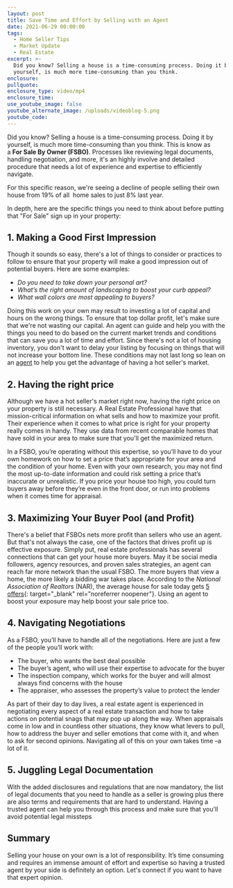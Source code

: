```yaml
---
layout: post
title: Save Time and Effort by Selling with an Agent
date: 2021-06-29 00:00:00
tags:
  - Home Seller Tips
  - Market Update
  - Real Estate
excerpt: >-
  Did you know? Selling a house is a time-consuming process. Doing it by
  yourself, is much more time-consuming than you think. 
enclosure:
pullquote:
enclosure_type: video/mp4
enclosure_time:
use_youtube_image: false
youtube_alternate_image: /uploads/videoblog-5.png
youtube_code:
---
```

<!-- wp:paragraph -->

Did you know? Selling a house is a time-consuming process. Doing it by yourself, is much more time-consuming than you think. This is know as a&nbsp;**For Sale By Owner (FSBO)**. Processes like reviewing legal documents, handling negotiation, and more, it's an highly involve and detailed procedure that needs a lot of experience and expertise to efficiently navigate.

<!-- /wp:paragraph --><!-- wp:paragraph -->

For this specific reason, we're seeing a decline of people selling their own house from 19% of all&nbsp; home sales to just 8% last year.&nbsp;<!-- wp:paragraph -->

In depth, here are the specific things you need to think about before putting that "For Sale" sign up in your property:

<!-- /wp:paragraph --><!-- wp:heading -->

## **1\.** **Making a Good First Impression**

<!-- /wp:heading --><!-- wp:paragraph -->

Though it sounds so easy, there's a lot of things to consider or practices to follow to ensure that your property will make a good impression out of potential buyers. Here are some examples:

<!-- /wp:paragraph --><!-- wp:list -->

* *Do you need to take down your personal art?*
* *What’s the right amount of landscaping to boost your curb appeal?*
* *What wall colors are most appealing to buyers?*

<!-- /wp:list --><!-- wp:paragraph -->

Doing this work on your own may result to investing a lot of capital and hours on the wrong things. To ensure that top dollar profit, let's make sure that we're not wasting our capital. An agent can guide and help you with the things you need to do based on the current market trends and conditions that can save you a lot of time and effort. Since there's not a lot of housing inventory, you don't want to delay your listing by focusing on things that will not increase your bottom line. These conditions may not last long so lean on an [agent](https://www.buyandsellvero.com/blog/how-the-right-expert-can-help-you-through-the-overwhelming-market/) to help you get the advantage of having a hot seller's market.

<!-- /wp:paragraph --><!-- wp:heading -->

## **2\.** **Having the right price**

<!-- /wp:heading --><!-- wp:paragraph -->

Although we have a hot seller's market right now, having the right price on your property is still necessary. A Real Estate Professional have that mission-critical information on what sells and how to maximize your profit. Their experience when it comes to what price is right for your property really comes in handy. They use data from recent comparable homes that have sold in your area to make sure that you'll get the maximized return.

<!-- /wp:paragraph --><!-- wp:paragraph -->

In a FSBO, you’re operating without this expertise, so you’ll have to do your own homework on how to set a price that’s appropriate for your area and the condition of your home. Even with your own research, you may not find the most up-to-date information and could risk setting a price that’s inaccurate or unrealistic. If you price your house too high, you could turn buyers away before they’re even in the front door, or run into problems when it comes time for appraisal.

<!-- /wp:paragraph --><!-- wp:heading -->

## **3\. Maximizing Your Buyer Pool (and Profit)**

<!-- /wp:heading --><!-- wp:paragraph -->

There's a belief that FSBOs nets more profit than sellers who use an agent. But that's not always the case, one of the factors that drives profit up is effective exposure. Simply put, real estate professionals has several connections that can get your house more buyers. May it be social media followers, agency resources, and proven sales strategies, an agent can reach far more network than the usual FSBO. The more buyers that view a home, the more likely a bidding war takes place. According to the&nbsp;*National Association of Realtors*&nbsp;(NAR), the average house for sale today gets&nbsp;[5 offers](https://cdn.nar.realtor/sites/default/files/documents/2021-05-realtors-confidence-index-06-22-2021.pdf){: target="_blank" rel="noreferrer noopener"}. Using an agent to boost your exposure may help boost your sale price too.

<!-- /wp:paragraph --><!-- wp:heading -->

## **4\. Navigating Negotiations**

<!-- /wp:heading --><!-- wp:paragraph -->

As a FSBO, you’ll have to handle all of the negotiations. Here are just a few of the people you’ll work with:

<!-- /wp:paragraph --><!-- wp:list -->

* The buyer, who wants the best deal possible
* The buyer’s agent, who will use their expertise to advocate for the buyer
* The inspection company, which works for the buyer and will almost always find concerns with the house
* The appraiser, who assesses the property’s value to protect the lender

<!-- /wp:list --><!-- wp:paragraph -->

As part of their day to day lives, a real estate agent is experienced in negotiating every aspect of a real estate transaction and how to take actions on potential snags that may pop up along the way. When appraisals come in low and in countless other situations, they know what levers to pull, how to address the buyer and seller emotions that come with it, and when to ask for second opinions. Navigating all of this on your own takes time –a lot of it.

<!-- /wp:paragraph --><!-- wp:heading -->

## **5\. Juggling Legal Documentation**

<!-- /wp:heading --><!-- wp:paragraph -->

With the added disclosures and regulations that are now mandatory, the list of legal documents that you need to handle as a seller is growing plus there are also terms and requirements that are hard to understand. Having a trusted agent can help you through this process and make sure that you'll avoid potential legal missteps

<!-- /wp:paragraph --><!-- wp:heading -->

## **Summary**

<!-- /wp:heading --><!-- wp:paragraph -->

Selling your house on your own is a lot of responsibility. It’s time consuming and requires an immense amount of effort and expertise so having a trusted agent by your side is definitely an option. Let's connect if you want to have that expert opinion.

<!-- /wp:paragraph -->

<!-- /wp:paragraph -->
